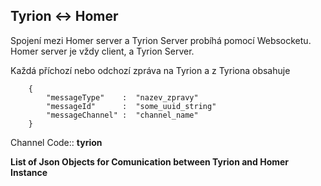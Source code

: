 
## Tyrion <-> Homer ##


Spojení mezi Homer server a Tyrion Server probíhá pomocí Websocketu.
Homer server je vždy client, a Tyrion Server. 

Každá příchozí nebo odchozí zpráva na Tyrion a z Tyriona obsahuje

        {
            "messageType"    :  "nazev_zpravy"              
            "messageId"      :  "some_uuid_string"
            "messageChannel" :  "channel_name"  
        }


Channel Code:: **tyrion**

**List of Json Objects for Comunication between Tyrion and Homer Instance**

